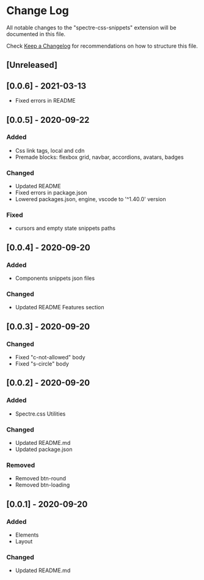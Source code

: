 # Change Log

All notable changes to the "spectre-css-snippets" extension will be documented in this file.

Check [Keep a Changelog](http://keepachangelog.com/) for recommendations on how to structure this file.

## [Unreleased]

## [0.0.6] - 2021-03-13

- Fixed errors in README

## [0.0.5] - 2020-09-22

### Added

- Css link tags, local and cdn
- Premade blocks: flexbox grid, navbar, accordions, avatars, badges

### Changed

- Updated README
- Fixed errors in package.json
- Lowered packages.json, engine, vscode to '^1.40.0' version

### Fixed

- cursors and empty state snippets paths

## [0.0.4] - 2020-09-20

### Added

- Components snippets json files

### Changed

- Updated README Features section

## [0.0.3] - 2020-09-20

### Changed

- Fixed "c-not-allowed" body
- Fixed "s-circle" body

## [0.0.2] - 2020-09-20

### Added

- Spectre.css Utilities

### Changed

- Updated README.md
- Updated package.json

### Removed

- Removed btn-round
- Removed btn-loading

## [0.0.1] - 2020-09-20

### Added

- Elements
- Layout

### Changed

- Updated README.md
